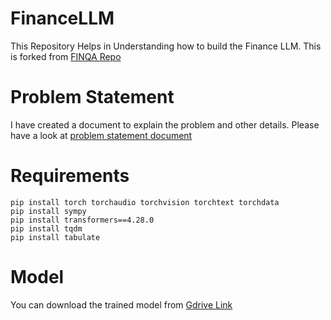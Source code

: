 # FinanceLLM
This Repository Helps in Understanding how to build the Finance LLM.
This is forked from [FINQA Repo](https://github.com/czyssrs/FinQA)

# Problem Statement
I have created a document to explain the problem and other details. Please have a look at [problem statement document](document/FinanceLLM.pdf)

# Requirements
```
pip install torch torchaudio torchvision torchtext torchdata
pip install sympy
pip install transformers==4.28.0
pip install tqdm
pip install tabulate
```
# Model
You can download the trained model from [Gdrive Link](https://drive.google.com/file/d/18ZyZ86xQaAToNQpJKaOJ6PH06PMCW6SK/view?usp=sharing)